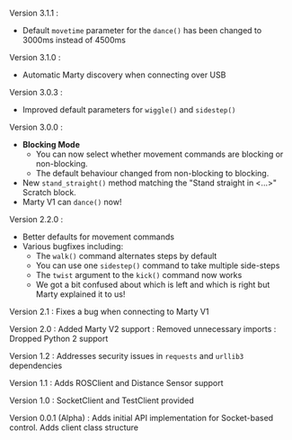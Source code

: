Version 3.1.1 :
- Default `movetime` parameter for the `dance()` has been changed to 3000ms instead of 4500ms

Version 3.1.0 :
- Automatic Marty discovery when connecting over USB

Version 3.0.3 :
- Improved default parameters for `wiggle()` and `sidestep()`

Version 3.0.0 :
- **Blocking Mode**
  - You can now select whether movement commands are blocking or non-blocking.
  - The default behaviour changed from non-blocking to blocking.
- New `stand_straight()` method matching the "Stand straight in <...>" Scratch block.
- Marty V1 can `dance()` now!

Version 2.2.0 :
- Better defaults for movement commands
- Various bugfixes including:
  - The `walk()` command alternates steps by default
  - You can use one `sidestep()` command to take multiple side-steps
  - The `twist` argument to the `kick()` command now works
  - We got a bit confused about which is left and which is right but Marty explained it to us!

Version 2.1
: Fixes a bug when connecting to Marty V1

Version 2.0
: Added Marty V2 support
: Removed unnecessary imports
: Dropped Python 2 support

Version 1.2
: Addresses security issues in `requests` and `urllib3` dependencies

Version 1.1
: Adds ROSClient and Distance Sensor support

Version 1.0
: SocketClient and TestClient provided

Version 0.0.1 (Alpha)
: Adds initial API implementation for Socket-based control. Adds client class structure
